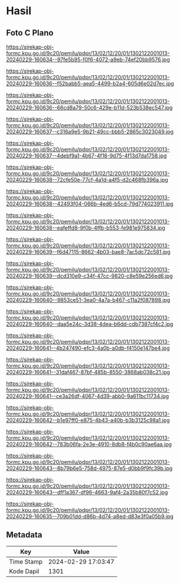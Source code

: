 # Hasil

## Foto C Plano

https://sirekap-obj-formc.kpu.go.id/9c20/pemilu/pdpr/13/02/12/20/01/1302122001013-20240229-160634--97fe5b95-f0f6-4072-a9eb-74ef20bb9576.jpg

https://sirekap-obj-formc.kpu.go.id/9c20/pemilu/pdpr/13/02/12/20/01/1302122001013-20240229-160636--f52babb5-aea5-4499-b2a4-605d6e02d7ec.jpg

https://sirekap-obj-formc.kpu.go.id/9c20/pemilu/pdpr/13/02/12/20/01/1302122001013-20240229-160636--66cd8a79-50c6-429e-b11d-523b538ec547.jpg

https://sirekap-obj-formc.kpu.go.id/9c20/pemilu/pdpr/13/02/12/20/01/1302122001013-20240229-160637--c316a9e5-9b21-49cc-bbb5-2865c3023049.jpg

https://sirekap-obj-formc.kpu.go.id/9c20/pemilu/pdpr/13/02/12/20/01/1302122001013-20240229-160637--4debf9a1-4b67-4f18-9d75-4f13d7da1758.jpg

https://sirekap-obj-formc.kpu.go.id/9c20/pemilu/pdpr/13/02/12/20/01/1302122001013-20240229-160638--72cfe50e-77cf-4a1d-a4f5-d2c468fb396a.jpg

https://sirekap-obj-formc.kpu.go.id/9c20/pemilu/pdpr/13/02/12/20/01/1302122001013-20240229-160638--42493f04-066b-4ed6-b5cd-79d774023911.jpg

https://sirekap-obj-formc.kpu.go.id/9c20/pemilu/pdpr/13/02/12/20/01/1302122001013-20240229-160638--eafeffd8-9f0b-4ffb-b553-fe981e975834.jpg

https://sirekap-obj-formc.kpu.go.id/9c20/pemilu/pdpr/13/02/12/20/01/1302122001013-20240229-160639--f6d47115-8662-4b03-bae8-7ac5dc72c581.jpg

https://sirekap-obj-formc.kpu.go.id/9c20/pemilu/pdpr/13/02/12/20/01/1302122001013-20240229-160639--dcd310e9-c34f-47cc-9820-c8e59e256ed6.jpg

https://sirekap-obj-formc.kpu.go.id/9c20/pemilu/pdpr/13/02/12/20/01/1302122001013-20240229-160640--9853ce51-3ea0-4a7a-b467-c11a2f087898.jpg

https://sirekap-obj-formc.kpu.go.id/9c20/pemilu/pdpr/13/02/12/20/01/1302122001013-20240229-160640--daa5e24c-3d38-4dea-b6dd-cdb7387cf4c2.jpg

https://sirekap-obj-formc.kpu.go.id/9c20/pemilu/pdpr/13/02/12/20/01/1302122001013-20240229-160641--4b247490-efc3-4a0b-a0db-f4150e147be4.jpg

https://sirekap-obj-formc.kpu.go.id/9c20/pemilu/pdpr/13/02/12/20/01/1302122001013-20240229-160641--31daf467-87bf-485b-8550-3868ab038c21.jpg

https://sirekap-obj-formc.kpu.go.id/9c20/pemilu/pdpr/13/02/12/20/01/1302122001013-20240229-160641--ce3a26df-4067-4d39-abb0-9a611bc11734.jpg

https://sirekap-obj-formc.kpu.go.id/9c20/pemilu/pdpr/13/02/12/20/01/1302122001013-20240229-160642--b1e97ff0-e875-4b43-a40b-b3b3125c98a1.jpg

https://sirekap-obj-formc.kpu.go.id/9c20/pemilu/pdpr/13/02/12/20/01/1302122001013-20240229-160642--783b06fa-2e3e-4910-8db8-f4b0c90ae6aa.jpg

https://sirekap-obj-formc.kpu.go.id/9c20/pemilu/pdpr/13/02/12/20/01/1302122001013-20240229-160643--8b79b6e5-758d-4975-87e5-d0bb9f9fc39b.jpg

https://sirekap-obj-formc.kpu.go.id/9c20/pemilu/pdpr/13/02/12/20/01/1302122001013-20240229-160643--dff1a367-df96-4663-9af4-2a35b80f7c52.jpg

https://sirekap-obj-formc.kpu.go.id/9c20/pemilu/pdpr/13/02/12/20/01/1302122001013-20240229-160635--709b01dd-d86b-4d74-a8ed-d83e3f0a05b9.jpg


## Metadata

| Key        | Value               |
| ---------- | ------------------- |
| Time Stamp | 2024-02-29 17:03:47 |
| Kode Dapil | 1301                |




